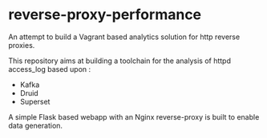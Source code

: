 # reverse-proxy-performance
An attempt to build a Vagrant based analytics solution for http reverse proxies.

This repository aims at building a toolchain for the analysis of httpd access_log based upon :
- Kafka
- Druid
- Superset

A simple Flask based webapp with an Nginx reverse-proxy is built to enable data generation.
